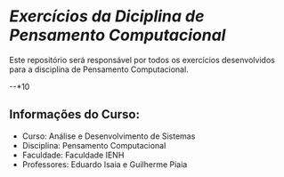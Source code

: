 # *Exercícios da Diciplina de Pensamento Computacional*

Este repositório será responsável por todos os exercícios desenvolvidos para a disciplina de Pensamento Computacional.

--*10
## Informações do Curso:
* Curso: Análise e Desenvolvimento de Sistemas
* Disciplina: Pensamento Computacional
* Faculdade: Faculdade IENH
* Professores: Eduardo Isaia e Guilherme Piaia
